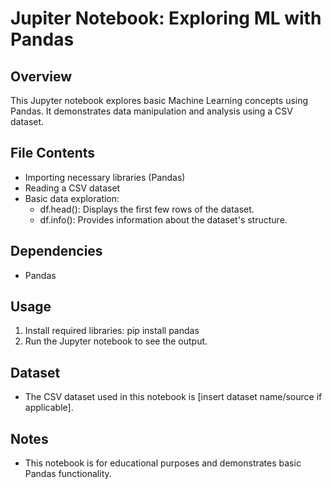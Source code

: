 # Jupiter Notebook: Exploring ML with Pandas

## Overview
This Jupyter notebook explores basic Machine Learning concepts using Pandas. It demonstrates data manipulation and analysis using a CSV dataset.

## File Contents
- Importing necessary libraries (Pandas)
- Reading a CSV dataset
- Basic data exploration:
  - df.head(): Displays the first few rows of the dataset.
  - df.info(): Provides information about the dataset's structure.

## Dependencies
- Pandas

## Usage
1. Install required libraries: pip install pandas
2. Run the Jupyter notebook to see the output.

## Dataset
- The CSV dataset used in this notebook is [insert dataset name/source if applicable].

## Notes
- This notebook is for educational purposes and demonstrates basic Pandas functionality.
